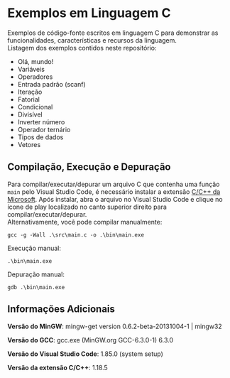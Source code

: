 # Exemplos em Linguagem C

Exemplos de código-fonte escritos em linguagem C para demonstrar as
funcionalidades, características e recursos da linguagem.  
Listagem dos exemplos contidos neste repositório:

- Olá, mundo!
- Variáveis
- Operadores
- Entrada padrão (scanf)
- Iteração
- Fatorial
- Condicional
- Divisível
- Inverter número
- Operador ternário
- Tipos de dados
- Vetores

## Compilação, Execução e Depuração

Para compilar/executar/depurar um arquivo C que contenha uma função `main` pelo
Visual Studio Code, é necessário instalar a extensão
[C/C++ da Microsoft](https://marketplace.visualstudio.com/items?itemName=ms-vscode.cpptools).
Após instalar, abra o arquivo no Visual Studio Code e clique no ícone de play
localizado no canto superior direito para compilar/executar/depurar.  
Alternativamente, você pode compilar manualmente:

```
gcc -g -Wall .\src\main.c -o .\bin\main.exe
```

Execução manual:

```
.\bin\main.exe
```

Depuração manual:

```
gdb .\bin\main.exe
```

## Informações Adicionais

**Versão do MinGW**: mingw-get version 0.6.2-beta-20131004-1 | mingw32

**Versão do GCC**: gcc.exe (MinGW.org GCC-6.3.0-1) 6.3.0

**Versão do Visual Studio Code**: 1.85.0 (system setup)

**Versão da extensão C/C++**: 1.18.5
